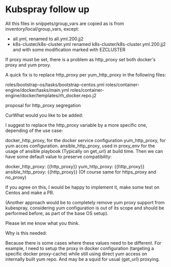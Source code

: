# Kubspray follow up 

All this files in snippets/group_vars are copied as is from inventory/local/group_vars, except:

- all.yml, renamed to all.yml.200.jj2
- k8s-cluster/k8s-cluster.yml renamed k8s-cluster/k8s-cluster.yml.200.jj2 and with some modification marked with EZCLUSTER


If proxy must be set, there is a problem as http_proxy set both docker's proxy and yum proxy.

A quick fix is to replace http_proxy per yum_http_proxy in the following files:

roles/bootstrap-os/tasks/bootstrap-centos.yml
roles/container-engine/docker/tasks/main.yml
roles/container-engine/docker/templates/rh_docker.repo.j2


proposal for http_proxy segregation

CurWhat would you like to be added:

I suggest to replace the http_proxy variable by a more specific one, depending of the use case:

docker_http_proxy, for the docker service configuration
yum_http_proxy, for yum acces configuration.
ansible_http_proxy, used in proxy_env for the usage of ansible playbook (Typically on get_url) at build time.
Then we can have some default value to preserve compatibility:

docker_http_proxy: {{http_proxy}}
yum_http_proxy: {{http_proxy}}
ansible_http_proxy: {{http_proxy}}
(Of course same for https_proxy and no_proxy)

If you agree on this, I would be happy to implement it, make some test on Centos and make a PR.

(Another approach would be to completely remove yum proxy support from kubespray, considering yum 
configuration is out of its scope and should be performed before, as part of the base OS setup).

Please let me know what you think.

Why is this needed:

Because there is some cases where these values need to be different. For example, I need to setup 
the proxy in docker configuration (targeting a specific docker proxy-cache) while still using direct yum access
on internally built yum repo. And may be a squid for usual (get_url) proxying.

